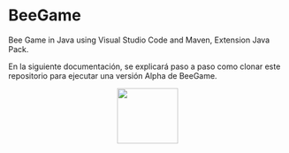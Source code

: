 # BeeGame
Bee Game in Java using Visual Studio Code and Maven, Extension Java Pack.

En la siguiente documentación, se explicará paso a paso como clonar este repositorio para ejecutar una versión Alpha de BeeGame.

<div align="center" id="madewithlua">
  <img
    src="[img]https://i.imgur.com/fszXV7f.jpeg[/img]"
    width="110"
    ,
    height="100"
  />
</div>
